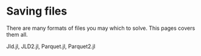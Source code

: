 # Saving files
There are many formats of files you may which to solve. This pages covers them all.

Jld.jl, JLD2.jl, Parquet.jl, Parquet2.jl